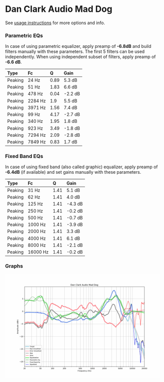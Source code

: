 # Dan Clark Audio Mad Dog
See [usage instructions](https://github.com/jaakkopasanen/AutoEq#usage) for more options and info.

### Parametric EQs
In case of using parametric equalizer, apply preamp of **-6.8dB** and build filters manually
with these parameters. The first 5 filters can be used independently.
When using independent subset of filters, apply preamp of **-6.6 dB**.

| Type    | Fc      |    Q | Gain    |
|:--------|:--------|:-----|:--------|
| Peaking | 24 Hz   | 0.89 | 5.3 dB  |
| Peaking | 51 Hz   | 1.83 | 6.6 dB  |
| Peaking | 478 Hz  | 0.04 | -2.2 dB |
| Peaking | 2284 Hz | 1.9  | 5.5 dB  |
| Peaking | 3971 Hz | 1.56 | 7.4 dB  |
| Peaking | 99 Hz   | 4.17 | -2.7 dB |
| Peaking | 340 Hz  | 1.95 | 1.8 dB  |
| Peaking | 923 Hz  | 3.49 | -1.8 dB |
| Peaking | 7294 Hz | 2.09 | -2.8 dB |
| Peaking | 7849 Hz | 0.83 | 1.7 dB  |

### Fixed Band EQs
In case of using fixed band (also called graphic) equalizer, apply preamp of **-6.4dB**
(if available) and set gains manually with these parameters.

| Type    | Fc       |    Q | Gain    |
|:--------|:---------|:-----|:--------|
| Peaking | 31 Hz    | 1.41 | 5.1 dB  |
| Peaking | 62 Hz    | 1.41 | 4.0 dB  |
| Peaking | 125 Hz   | 1.41 | -4.3 dB |
| Peaking | 250 Hz   | 1.41 | -0.2 dB |
| Peaking | 500 Hz   | 1.41 | -0.7 dB |
| Peaking | 1000 Hz  | 1.41 | -3.9 dB |
| Peaking | 2000 Hz  | 1.41 | 3.3 dB  |
| Peaking | 4000 Hz  | 1.41 | 6.1 dB  |
| Peaking | 8000 Hz  | 1.41 | -2.1 dB |
| Peaking | 16000 Hz | 1.41 | -0.2 dB |

### Graphs
![](./Dan%20Clark%20Audio%20Mad%20Dog.png)